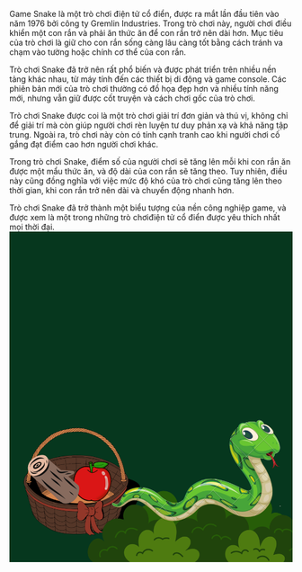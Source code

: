 Game Snake là một trò chơi điện tử cổ điển, được ra mắt lần đầu tiên vào năm 1976 bởi công ty Gremlin Industries. Trong
trò chơi này, người chơi điều khiển một con rắn và phải ăn thức ăn để con rắn trở nên dài hơn. Mục tiêu của trò chơi là
giữ cho con rắn sống càng lâu càng tốt bằng cách tránh va chạm vào tường hoặc chính cơ thể của con rắn.

Trò chơi Snake đã trở nên rất phổ biến và được phát triển trên nhiều nền tảng khác nhau, từ máy tính đến các thiết bị di
động và game console. Các phiên bản mới của trò chơi thường có đồ họa đẹp hơn và nhiều tính năng mới, nhưng vẫn giữ được
cốt truyện và cách chơi gốc của trò chơi.

Trò chơi Snake được coi là một trò chơi giải trí đơn giản và thú vị, không chỉ để giải trí mà còn giúp người chơi rèn
luyện tư duy phản xạ và khả năng tập trung. Ngoài ra, trò chơi này còn có tính cạnh tranh cao khi người chơi cố gắng đạt
điểm cao hơn người chơi khác.

Trong trò chơi Snake, điểm số của người chơi sẽ tăng lên mỗi khi con rắn ăn được một mẩu thức ăn, và độ dài của con rắn
sẽ tăng theo. Tuy nhiên, điều này cũng đồng nghĩa với việc mức độ khó của trò chơi cũng tăng lên theo thời gian, khi con
rắn trở nên dài và chuyển động nhanh hơn.

Trò chơi Snake đã trở thành một biểu tượng của nền công nghiệp game, và được xem là một trong những trò chơiđiện tử cổ
điển được yêu thích nhất mọi thời đại.
![Snake.jpg](img%2FSnake.jpg)

